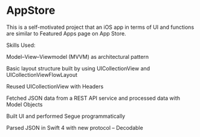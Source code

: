 # AppStore

This is a self-motivated project that an iOS app in terms of UI and functions are similar to Featured Apps page on App Store.

Skills Used:

Model–View–Viewmodel (MVVM) as architectural pattern

Basic layout structure built by using UICollectionView and UICollectionViewFlowLayout

Reused UICollectionView with Headers

Fetched JSON data from a REST API service and processed data with Model Objects

Built UI and performed Segue programmatically

Parsed JSON in Swift 4 with new protocol – Decodable
